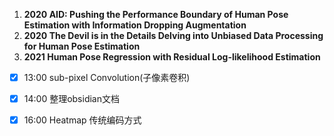 1. **2020 AID: Pushing the Performance Boundary of Human Pose Estimation with Information Dropping Augmentation**
2. **2020 The Devil is in the Details Delving into Unbiased Data Processing for Human Pose Estimation**
3. **2021 Human Pose Regression with Residual Log-likelihood Estimation**


- [x] 13:00 sub-pixel Convolution(子像素卷积)
- [x] 14:00 整理obsidian文档
- [x] 16:00 Heatmap 传统编码方式

